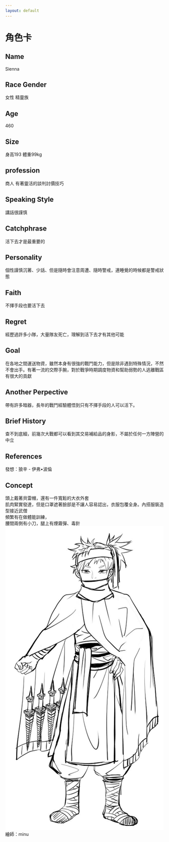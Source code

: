 ```yaml
---
layout: default
---
```


# 角色卡

## Name
Sienna

## Race Gender
女性 精靈族

## Age
460

## Size
身高193 體重99kg

## profession
商人 有著靈活的談判討價技巧

## Speaking Style
講話很謹慎

## Catchphrase
活下去才是最重要的

## Personality
個性謹慎沉著、少話、但是隨時會注意周遭、隨時警戒，連睡覺的時候都是警戒狀態

## Faith
不擇手段也要活下去

## Regret
經歷過許多小隊，大量隊友死亡，理解到活下去才有其他可能

## Goal 
在各地之間運送物資，雖然本身有很強的戰鬥能力，但是除非遇到特殊情況，不然不會出手。有著一流的交際手腕，對於戰爭時期調度物資和幫助弱勢的人逃離戰區有很大的貢獻

## Another Perpective
帶有許多暗器，長年的戰鬥經驗體悟到只有不擇手段的人可以活下。

## Brief History
查不到底細，前幾次大戰都可以看到其交易補給品的身影，不屬於任何一方陣營的中立

## References
發想：狼辛 - 伊弗•波倫

## Concept
頭上戴著貝雷帽，還有一件寬鬆的大衣外套<br>
肌肉緊實發達，但是口罩遮著臉部是不讓人容易認出，衣服包覆全身。內搭服裝造型接近武僧<br>
頻繁有在做體能訓練， <br>
腰間兩側有小刀，腿上有煙霧彈、毒針<br>
<img src="./Sienna.jpg">
<br>繪師：minu